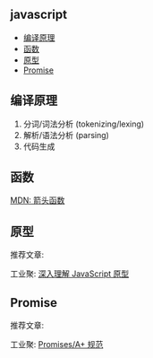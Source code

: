 javascript
----------

<!-- vim-markdown-toc GFM -->

* [编译原理](#编译原理)
* [函数](#函数)
* [原型](#原型)
* [Promise](#promise)

<!-- vim-markdown-toc -->

## 编译原理

1. 分词/词法分析 (tokenizing/lexing)
2. 解析/语法分析 (parsing)
3. 代码生成

## 函数

[MDN: 箭头函数](https://developer.mozilla.org/zh-CN/docs/Web/JavaScript/Reference/Functions/Arrow_functions)

## 原型

推荐文章:

工业聚: [深入理解 JavaScript 原型](https://zhuanlan.zhihu.com/p/87667349)

## Promise

推荐文章:

工业聚: [Promises/A+ 规范](https://zhuanlan.zhihu.com/p/83965949)
